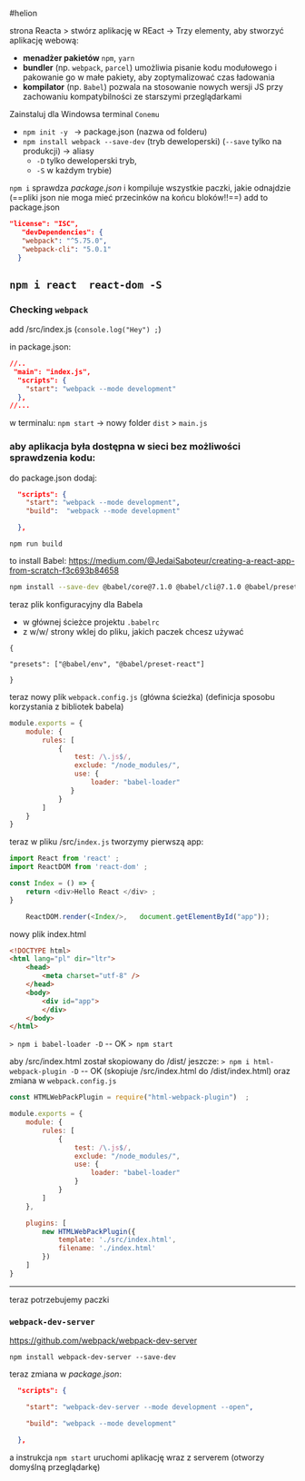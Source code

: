 #helion

strona Reacta > stwórz aplikację w REact ->
Trzy elementy, aby stworzyć aplikację webową:
- **menadżer pakietów** `npm`, `yarn`
- **bundler** (np. `webpack`, `parcel`) umożliwia pisanie kodu modułowego i pakowanie go w małe pakiety, aby zoptymalizować czas ładowania
- **kompilator** (np. `Babel`) pozwala na stosowanie nowych wersji JS przy zachowaniu kompatybilności  ze starszymi przeglądarkami

Zainstaluj dla Windowsa terminal `Conemu`


- `npm init -y ` -> package.json (nazwa od folderu)
- `npm install webpack --save-dev` (tryb deweloperski) (`--save` tylko na produkcji) -> aliasy
	- `-D` tylko deweloperski tryb,
	- `-S` w każdym trybie)


`npm i`  sprawdza *package.json* i kompiluje wszystkie paczki, jakie odnajdzie (==pliki json nie moga mieć przecinków na końcu bloków!!==)
add to package.json
```json
"license": "ISC",
   "devDependencies": {
   "webpack": "^5.75.0",
   "webpack-cli": "5.0.1"
  }
```

## `npm i react  react-dom -S`

### Checking `webpack`
add /src/index.js (`console.log("Hey") ;`)

in package.json:
```json
//..
 "main": "index.js",
  "scripts": {
    "start": "webpack --mode development"
  },
//...
```

w terminalu: `npm start` -> nowy folder `dist` > `main.js`


### aby aplikacja była dostępna w sieci bez możliwości sprawdzenia kodu:
do package.json dodaj:
```json
  "scripts": {
    "start": "webpack --mode development",
    "build":  "webpack --mode development"

  },
```

`npm run build`

to install Babel:
https://medium.com/@JedaiSaboteur/creating-a-react-app-from-scratch-f3c693b84658
```bash
npm install --save-dev @babel/core@7.1.0 @babel/cli@7.1.0 @babel/preset-env@7.1.0 @babel/preset-react@7.0.0
```

teraz plik konfiguracyjny dla Babela
- w głównej ścieżce projektu `.babelrc`
- z w/w/ strony wklej do pliku, jakich paczek chcesz używać
```
{

"presets": ["@babel/env", "@babel/preset-react"]

}
```


teraz nowy plik `webpack.config.js` (główna ścieżka) (definicja sposobu korzystania z bibliotek babela)
```js
module.exports = {
    module: {
        rules: [
            {
                test: /\.js$/,
                exclude: "/node_modules/",
                use: {
                    loader: "babel-loader"
               }
            }
        ]
    }
}
```

teraz w pliku /src/`index.js` tworzymy pierwszą app:
```js
import React from 'react' ;
import ReactDOM from 'react-dom' ;

const Index = () => {
    return <div>Hello React </div> ;
}

	ReactDOM.render(<Index/>,   document.getElementById("app"));
```

nowy plik index.html
```html
<!DOCTYPE html>
<html lang="pl" dir="ltr">
    <head>
        <meta charset="utf-8" />
    </head>
    <body>
        <div id="app">
        </div>
    </body>
</html>
```

`> npm i babel-loader -D`  -- OK
`> npm start `

aby /src/index.html został skopiowany do /dist/ jeszcze:
`> npm i html-webpack-plugin -D`  -- OK (skopiuje /src/index.html do /dist/index.html)
oraz zmiana w `webpack.config.js`

```js
const HTMLWebPackPlugin = require("html-webpack-plugin")  ;

module.exports = {
    module: {
        rules: [
            {
                test: /\.js$/,
                exclude: "/node_modules/",
                use: {
                    loader: "babel-loader"
                }
            }
        ]
    },

    plugins: [
        new HTMLWebPackPlugin({
            template: './src/index.html',
            filename: './index.html'
        })
    ]
}
```

---
teraz potrzebujemy paczki
### `webpack-dev-server`
https://github.com/webpack/webpack-dev-server

`npm install webpack-dev-server --save-dev`

teraz zmiana w *package.json*:
```json
  "scripts": {

    "start": "webpack-dev-server --mode development --open",

    "build": "webpack --mode development"

  },
```

a instrukcja `npm start` uruchomi aplikację wraz z serverem (otworzy domyślną przeglądarkę)

























